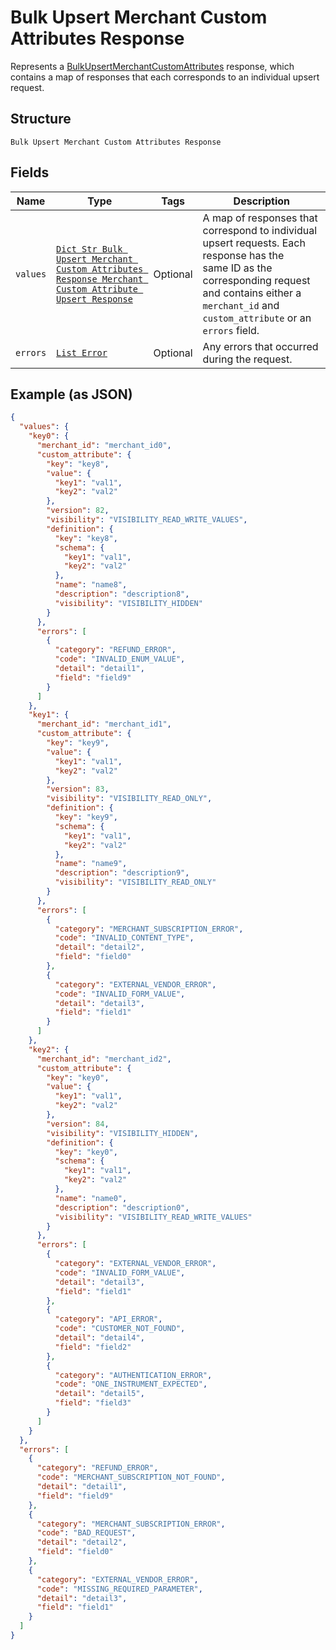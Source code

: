 
# Bulk Upsert Merchant Custom Attributes Response

Represents a [BulkUpsertMerchantCustomAttributes](../../doc/api/merchant-custom-attributes.md#bulk-upsert-merchant-custom-attributes) response,
which contains a map of responses that each corresponds to an individual upsert request.

## Structure

`Bulk Upsert Merchant Custom Attributes Response`

## Fields

| Name | Type | Tags | Description |
|  --- | --- | --- | --- |
| `values` | [`Dict Str Bulk Upsert Merchant Custom Attributes Response Merchant Custom Attribute Upsert Response`](../../doc/models/bulk-upsert-merchant-custom-attributes-response-merchant-custom-attribute-upsert-response.md) | Optional | A map of responses that correspond to individual upsert requests. Each response has the<br>same ID as the corresponding request and contains either a `merchant_id` and `custom_attribute` or an `errors` field. |
| `errors` | [`List Error`](../../doc/models/error.md) | Optional | Any errors that occurred during the request. |

## Example (as JSON)

```json
{
  "values": {
    "key0": {
      "merchant_id": "merchant_id0",
      "custom_attribute": {
        "key": "key8",
        "value": {
          "key1": "val1",
          "key2": "val2"
        },
        "version": 82,
        "visibility": "VISIBILITY_READ_WRITE_VALUES",
        "definition": {
          "key": "key8",
          "schema": {
            "key1": "val1",
            "key2": "val2"
          },
          "name": "name8",
          "description": "description8",
          "visibility": "VISIBILITY_HIDDEN"
        }
      },
      "errors": [
        {
          "category": "REFUND_ERROR",
          "code": "INVALID_ENUM_VALUE",
          "detail": "detail1",
          "field": "field9"
        }
      ]
    },
    "key1": {
      "merchant_id": "merchant_id1",
      "custom_attribute": {
        "key": "key9",
        "value": {
          "key1": "val1",
          "key2": "val2"
        },
        "version": 83,
        "visibility": "VISIBILITY_READ_ONLY",
        "definition": {
          "key": "key9",
          "schema": {
            "key1": "val1",
            "key2": "val2"
          },
          "name": "name9",
          "description": "description9",
          "visibility": "VISIBILITY_READ_ONLY"
        }
      },
      "errors": [
        {
          "category": "MERCHANT_SUBSCRIPTION_ERROR",
          "code": "INVALID_CONTENT_TYPE",
          "detail": "detail2",
          "field": "field0"
        },
        {
          "category": "EXTERNAL_VENDOR_ERROR",
          "code": "INVALID_FORM_VALUE",
          "detail": "detail3",
          "field": "field1"
        }
      ]
    },
    "key2": {
      "merchant_id": "merchant_id2",
      "custom_attribute": {
        "key": "key0",
        "value": {
          "key1": "val1",
          "key2": "val2"
        },
        "version": 84,
        "visibility": "VISIBILITY_HIDDEN",
        "definition": {
          "key": "key0",
          "schema": {
            "key1": "val1",
            "key2": "val2"
          },
          "name": "name0",
          "description": "description0",
          "visibility": "VISIBILITY_READ_WRITE_VALUES"
        }
      },
      "errors": [
        {
          "category": "EXTERNAL_VENDOR_ERROR",
          "code": "INVALID_FORM_VALUE",
          "detail": "detail3",
          "field": "field1"
        },
        {
          "category": "API_ERROR",
          "code": "CUSTOMER_NOT_FOUND",
          "detail": "detail4",
          "field": "field2"
        },
        {
          "category": "AUTHENTICATION_ERROR",
          "code": "ONE_INSTRUMENT_EXPECTED",
          "detail": "detail5",
          "field": "field3"
        }
      ]
    }
  },
  "errors": [
    {
      "category": "REFUND_ERROR",
      "code": "MERCHANT_SUBSCRIPTION_NOT_FOUND",
      "detail": "detail1",
      "field": "field9"
    },
    {
      "category": "MERCHANT_SUBSCRIPTION_ERROR",
      "code": "BAD_REQUEST",
      "detail": "detail2",
      "field": "field0"
    },
    {
      "category": "EXTERNAL_VENDOR_ERROR",
      "code": "MISSING_REQUIRED_PARAMETER",
      "detail": "detail3",
      "field": "field1"
    }
  ]
}
```

